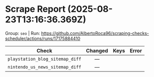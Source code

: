 # Scrape Report (2025-08-23T13:16:36.369Z)

Group: `seo`  |  Run: https://github.com/AlbertoRoca96/scraping-checks-scheduler/actions/runs/17175884410

| Check | Changed | Keys | Error |
|---|:---:|:--|:--|
| `playstation_blog_sitemap_diff` | — |  |  |
| `nintendo_us_news_sitemap_diff` | — |  |  |
